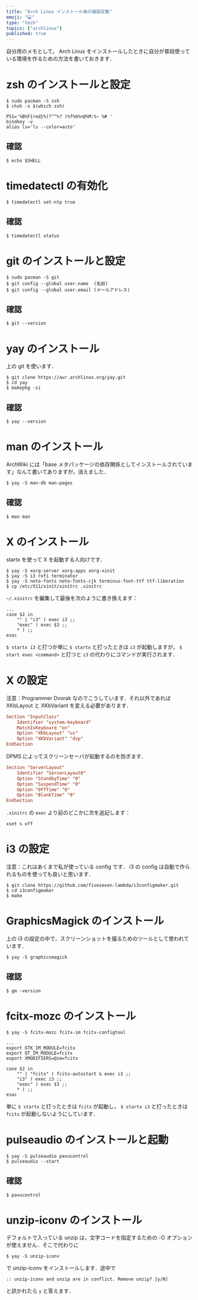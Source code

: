 ```yaml
---
title: "Arch Linux インストール後の諸設定集"
emoji: "💻"
type: "tech"
topics: ["archlinux"]
published: true
---
```

自分用のメモとして， Arch Linux をインストールしたときに自分が普段使っている環境を作るための方法を書いておきます．
# zsh のインストールと設定
```
$ sudo pacman -S zsh
$ chsh -s $(which zsh)
```
```text:~/.zshrc
PS1='%B%F{red}%(?^^%? )%f%b%n@%M:%~ %# '
bindkey -v
alias ls='ls --color=auto'
```
## 確認
```
$ echo $SHELL
```
# timedatectl の有効化
```
$ timedatectl set-ntp true
```
## 確認
```
$ timedatectl status
```
# git のインストールと設定
```
$ sudo pacman -S git
$ git config --global user.name  (名前)
$ git config --global user.email (メールアドレス)
```
## 確認
```
$ git --version
```
# yay のインストール
上の git を使います．
```
$ git clone https://aur.archlinux.org/yay.git
$ cd yay
$ makepkg -si
```
## 確認
```
$ yay --version
```
# man のインストール
ArchWiki には「base メタパッケージの依存関係としてインストールされています」なんて書いてありますが，消えました．
```
$ yay -S man-db man-pages
```
## 確認
```
$ man man
```
# X のインストール
startx を使って X を起動する人向けです．
```
$ yay -S xorg-server xorg-apps xorg-xinit
$ yay -S i3 rofi terminator
$ yay -S noto-fonts noto-fonts-cjk terminus-font-ttf ttf-liberation
$ cp /etc/X11/xinit/xinitrc .xinitrc
```
`~/.xinitrc` を編集して最後を次のように書き換えます：
```text:~/.xinitrc
...
case $2 in 
	"" | "i3" ) exec i3 ;;
	"exec" ) exec $3 ;;
	* ) ;;
esac
```
`$ startx i3` と打つか単に `$ startx` と打ったときは `i3` が起動しますが， `$ start exec <command>` と打つと `i3` の代わりにコマンドが実行されます．
# X の設定
注意：Programmer Dvorak なのでこうしています．それ以外であれば XKbLayout と XKbVariant を変える必要があります．
```text:/etc/X11/xorg.conf.d/00-keyboard.conf
Section "InputClass"
	Identifier "system-keyboard"
	MatchIsKeyboard "on"
	Option "XKbLayout" "us"
	Option "XKbVariant" "dvp"
EndSection
```
DPMS によってスクリーンセーバが起動するのを防ぎます．
```text:/etc/X11/xorg.conf.d/10-monitor.conf
Section "ServerLayout"
	Identifier "ServerLayout0"
	Option "StandbyTime" "0"
	Option "SuspendTime" "0"
	Option "OffTime" "0"
	Option "BlankTime" "0"
EndSection
```
`.xinitrc` の `exec` より前のどこかに次を追記します：
```text:~/.xinitrc
xset s off
```
# i3 の設定
注意：これはあくまで私が使っている config です． i3 の config は自動で作られるものを使っても良いと思います．
```
$ git clone https://github.com/fiveseven-lambda/i3configmaker.git
$ cd i3configmaker
$ make
```
# GraphicsMagick のインストール
上の i3 の設定の中で，スクリーンショットを撮るためのツールとして使われています．
```
$ yay -S graphicsmagick
```
## 確認
```
$ gm -version
```
# fcitx-mozc のインストール
```
$ yay -S fcitx-mozc fcitx-im fcitx-configtool
```
```text:~/.xinitrc
...
export GTK_IM_MODULE=fcitx
export QT_IM_MODULE=fcitx
export XMODIFIERS=@im=fcitx

case $2 in 
	"" | "fcitx" ) fcitx-autostart & exec i3 ;;
	"i3" ) exec i3 ;;
	"exec" ) exec $3 ;;
	* ) ;;
esac
```
単に `$ startx` と打ったときは `fcitx` が起動し， `$ startx i3` と打ったときは `fcitx` が起動しないようにしています．
# pulseaudio のインストールと起動
```
$ yay -S pulseaudio pavucontrol
$ pulseaudio --start
```
## 確認
```
$ pavucontrol
```
# unzip-iconv のインストール
デフォルトで入っている unzip は，文字コードを指定するための -O オプションが使えません．そこで代わりに
```
$ yay -S unzip-iconv
```
で unzip-iconv をインストールします．途中で
```
:: unzip-iconv and unzip are in conflict. Remove unzip? [y/N]
```
と訊かれたら `y` と答えます．
